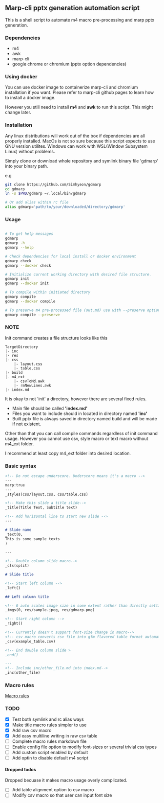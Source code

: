## Marp-cli pptx generation automation script

This is a shell script to automate m4 macro pre-processing and marp pptx generation.

### Dependencies

- m4 
- awk
- marp-cli
- google chrome or chromium (pptx option dependencies)

### Using docker

You can use docker image to containerize marp-cli and chromium installation if you want. Please refer to marp-cli github pages to learn how to install a docker image.

However you still need to install **m4** and **awk** to run this script. This might change later.

### Installation

Any linux distributions will work out of the box if dependencies are all properly installed. MacOs is not so sure because this script expects to use GNU version utilites. Windows can work with WSL(Window Subsystem Linux) without problems.

Simply clone or download whole repository and symlink binary file 'gdmarp' into your binary path.

e.g

```bash
git clone https://github.com/Simhyeon/gdmarp
cd gdmarp
ln -s $PWD/gdmarp ~/.local/bin/gdmarp

# Or add alias within rc file
alias gdmarp='path/to/your/downloaded/directory/gdmarp'
```

### Usage

```bash

# To get help messages
gdmarp
gdmarp -h
gdmarp --help

# Check dependencies for local install or docker environment
gdmarp check
gdmarp --docker check

# Initialize current working directory with desired file structure.
gdmarp init
gdmarp --docker init

# To compile within initiated directory
gdmarp compile
gdmarp --docker compile

# To preserve m4 pre-processed file (out.md) use with --preserve option or -p in short
gdmarp compile --preserve

```

### NOTE

Init command creates a file structure looks like this

```
TargetDirectory
|- inc
|- res
|- css
    |- layout.css
    |- table.css
|- build
|- m4_ext
    |- csvToMd.awk
    |- rmNewLines.awk
|- index.md
```

It is okay to not 'init' a directory, however there are several fixed rules.

- Main file should be called **'index.md'**
- Files you want to include should in located in directory named **'inc'**
- Built pptx file is always saved in directory named build and will be made if not existent.

Other than that you can call compile commands regardless of init command usage. However you cannot use csv, style macro or text macro without m4\_ext folder. 

I recommend at least copy m4\_ext folder into desired location.

### Basic syntax

```markdown
<!-- Do not escape underscore. Underscore means it's a macro -->
---
marp:true
---
_styles(css/layout.css, css/table.css)

<!-- Make this slide a title slide-->
_title(Title Text, Subtitle text)

<!-- Add horizontal line to start new slide -->
---

# Slide name
_text(0, 
This is some sample texts
)

---

<!-- Double column slide macro-->
_cls(split)

# Slide title

<!-- Start left column -->
_left()

## Left column title

<!-- 0 auto scales image size in some extent rather than directly setting width pixel-->
_imgs(0, res/sample.jpeg, res/gdmarp.png)

<!-- Start right column -->
_right()

<!-- Currently doesn't support font-size change in macro-->
<!-- csv macro converts csv file into gfm flavored table format automatically -->
_csv(example_table.csv)

<!-- End double column slide >
_end()

---
<!-- Include inc/other_file.md into index.md-->
_inc(other_file)
```

### Macro rules

[Macro rules](macro.md)

### TODO

* [x] Test both symlink and rc alias ways
* [x] Make title macro rules simpler to use
* [x] Add raw csv macro
* [x] Add easy multiline writing in raw csv table
* [ ] Complete macro rules markdown file
* [ ] Enable config file option to modify font-sizes or several trivial css types
* [ ] Add custom script enabled by default
* [ ] Add optin to disable default m4 script

#### Dropped todos

Dropped becuase it makes macro usage overly complicated.

* [ ] Add table alignment option to csv macro 
* [ ] Modify csv macro so that user can input font size
